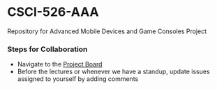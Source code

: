 # CSCI-526-AAA
Repository for Advanced Mobile Devices and Game Consoles Project

### Steps for Collaboration
- Navigate to the [Project Board](https://github.com/Abhishek-AC/CSCI-526-AAA/projects/1)
- Before the lectures or whenever we have a standup, update issues assigned to yourself by adding comments

